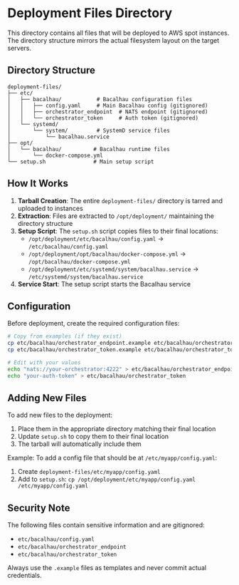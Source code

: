 # Deployment Files Directory

This directory contains all files that will be deployed to AWS spot instances. The directory structure mirrors the actual filesystem layout on the target servers.

## Directory Structure

```
deployment-files/
├── etc/
│   ├── bacalhau/           # Bacalhau configuration files
│   │   ├── config.yaml     # Main Bacalhau config (gitignored)
│   │   ├── orchestrator_endpoint  # NATS endpoint (gitignored)
│   │   └── orchestrator_token     # Auth token (gitignored)
│   └── systemd/
│       └── system/         # SystemD service files
│           └── bacalhau.service
├── opt/
│   └── bacalhau/          # Bacalhau runtime files
│       └── docker-compose.yml
└── setup.sh               # Main setup script
```

## How It Works

1. **Tarball Creation**: The entire `deployment-files/` directory is tarred and uploaded to instances
2. **Extraction**: Files are extracted to `/opt/deployment/` maintaining the directory structure
3. **Setup Script**: The `setup.sh` script copies files to their final locations:
   - `/opt/deployment/etc/bacalhau/config.yaml` → `/etc/bacalhau/config.yaml`
   - `/opt/deployment/opt/bacalhau/docker-compose.yml` → `/opt/bacalhau/docker-compose.yml`
   - `/opt/deployment/etc/systemd/system/bacalhau.service` → `/etc/systemd/system/bacalhau.service`
4. **Service Start**: The setup script starts the Bacalhau service

## Configuration

Before deployment, create the required configuration files:

```bash
# Copy from examples (if they exist)
cp etc/bacalhau/orchestrator_endpoint.example etc/bacalhau/orchestrator_endpoint
cp etc/bacalhau/orchestrator_token.example etc/bacalhau/orchestrator_token

# Edit with your values
echo "nats://your-orchestrator:4222" > etc/bacalhau/orchestrator_endpoint
echo "your-auth-token" > etc/bacalhau/orchestrator_token
```

## Adding New Files

To add new files to the deployment:

1. Place them in the appropriate directory matching their final location
2. Update `setup.sh` to copy them to their final location
3. The tarball will automatically include them

Example: To add a config file that should be at `/etc/myapp/config.yaml`:
1. Create `deployment-files/etc/myapp/config.yaml`
2. Add to `setup.sh`: `cp /opt/deployment/etc/myapp/config.yaml /etc/myapp/config.yaml`

## Security Note

The following files contain sensitive information and are gitignored:
- `etc/bacalhau/config.yaml`
- `etc/bacalhau/orchestrator_endpoint`
- `etc/bacalhau/orchestrator_token`

Always use the `.example` files as templates and never commit actual credentials.